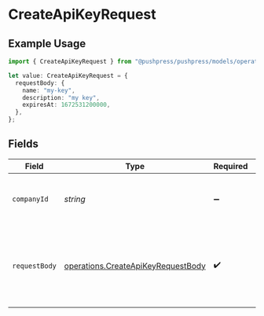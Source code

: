# CreateApiKeyRequest

## Example Usage

```typescript
import { CreateApiKeyRequest } from "@pushpress/pushpress/models/operations";

let value: CreateApiKeyRequest = {
  requestBody: {
    name: "my-key",
    description: "my key",
    expiresAt: 1672531200000,
  },
};
```

## Fields

| Field                                                                                    | Type                                                                                     | Required                                                                                 | Description                                                                              | Example                                                                                  |
| ---------------------------------------------------------------------------------------- | ---------------------------------------------------------------------------------------- | ---------------------------------------------------------------------------------------- | ---------------------------------------------------------------------------------------- | ---------------------------------------------------------------------------------------- |
| `companyId`                                                                              | *string*                                                                                 | :heavy_minus_sign:                                                                       | When using multitenant API keys, specify the company                                     |                                                                                          |
| `requestBody`                                                                            | [operations.CreateApiKeyRequestBody](../../models/operations/createapikeyrequestbody.md) | :heavy_check_mark:                                                                       | Create a new API key                                                                     | {<br/>"name": "my-key",<br/>"description": "my key",<br/>"expiresAt": 1672531200000<br/>} |